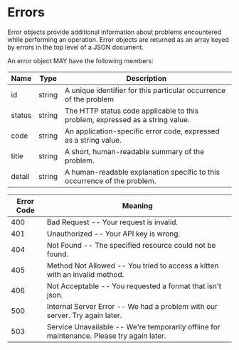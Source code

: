 # Errors

Error objects provide additional information about problems encountered while performing an operation. Error objects are returned as an array keyed by errors in the top level of a JSON document.

An error object MAY have the following members:


Name      | Type    | Description
--------- | ------- | -----------
id        | string  | A unique identifier for this particular occurrence of the problem
status    | string  | The HTTP status code applicable to this problem, expressed as a string value.
code      | string  | An application-specific error code, expressed as a string value.
title     | string  | A short, human-readable summary of the problem.
detail    | string  | A human-readable explanation specific to this occurrence of the problem.


Error Code | Meaning
---------- | -------
400 | Bad Request -- Your request is invalid.
401 | Unauthorized -- Your API key is wrong.
404 | Not Found -- The specified resource could not be found.
405 | Method Not Allowed -- You tried to access a kitten with an invalid method.
406 | Not Acceptable -- You requested a format that isn't json.
500 | Internal Server Error -- We had a problem with our server. Try again later.
503 | Service Unavailable -- We're temporarily offline for maintenance. Please try again later.
